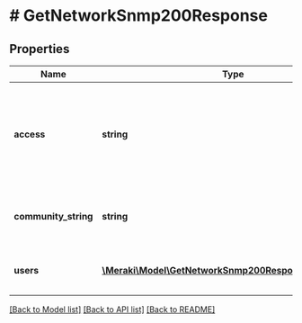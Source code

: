 # # GetNetworkSnmp200Response

## Properties

Name | Type | Description | Notes
------------ | ------------- | ------------- | -------------
**access** | **string** | The type of SNMP access. Can be one of &#39;none&#39; (disabled), &#39;community&#39; (V1/V2c), or &#39;users&#39; (V3). | [optional]
**community_string** | **string** | SNMP community string if access is &#39;community&#39;. | [optional]
**users** | [**\Meraki\Model\GetNetworkSnmp200ResponseUsersInner[]**](GetNetworkSnmp200ResponseUsersInner.md) | SNMP settings if access is &#39;users&#39;. | [optional]

[[Back to Model list]](../../README.md#models) [[Back to API list]](../../README.md#endpoints) [[Back to README]](../../README.md)
